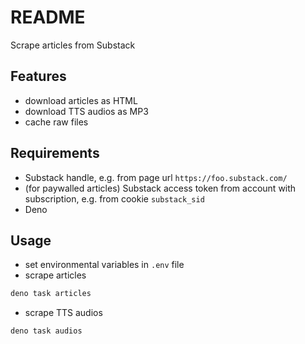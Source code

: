 # README

Scrape articles from Substack



## Features

- download articles as HTML
- download TTS audios as MP3
- cache raw files



## Requirements

- Substack handle, e.g. from page url `https://foo.substack.com/`
- (for paywalled articles) Substack access token from account with subscription, e.g. from cookie `substack_sid`
- Deno



## Usage

- set environmental variables in `.env` file
- scrape articles

```sh
deno task articles
```

- scrape TTS audios

```sh
deno task audios
```
